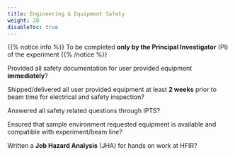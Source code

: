 ```yaml
---
title: Engineering & Equipment Safety
weight: 20
disableToc: true
---
```


{{% notice info %}}
To be completed **only by the Principal Investigator** (PI) of the experiment
{{% /notice %}}

<i class='fa fa-square-o'></i> Provided all safety documentation for user provided equipment **immediately**?

<i class='fa fa-square-o'></i> Shipped/delivered all user provided equipment at least **2
weeks** prior to beam time for electrical and safety inspection?

<i class='fa fa-square-o'></i> Answered all safety related questions through IPTS?

<i class='fa fa-square-o'></i> Ensured that sample environment requested equipment is available
and compatible with experiment/beam line?

<i class='fa fa-square-o'></i> Written a **Job Hazard Analysis** (JHA) for hands on work at HFIR?

